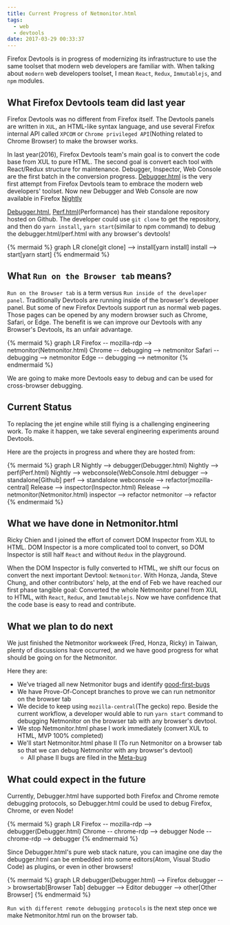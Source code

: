 ```yaml
---
title: Current Progress of Netmonitor.html
tags:
  - web
  - devtools
date: 2017-03-29 00:33:37
---
```


Firefox Devtools is in progress of modernizing its infrastructure to use the same toolset that modern web developers are familiar with. When talking about `modern` web developers toolset, I mean `React`, `Redux`, `Immutablejs`, and `npm` modules.

## What Firefox Devtools team did last year

Firefox Devtools was no different from Firefox itself. The Devtools panels are written in `XUL`, an HTML-like syntax language, and use several Firefox internal API called `XPCOM` or `Chrome privileged API`(Nothing related to Chrome Browser) to make the browser works.

In last year(2016), Firefox Devtools team's main goal is to convert the code base from XUL to pure HTML. The second goal is convert each tool with React/Redux structure for maintenance. Debugger, Inspector, Web Console are the first batch in the conversion progress.
[Debugger.html](https://hacks.mozilla.org/2016/09/introducing-debugger-html/) is the very first attempt from Firefox Devtools team to embrace the modern web developers' toolset. Now new Debugger and Web Console are now available in Firefox [Nightly](https://www.mozilla.org/en-US/firefox/channel/desktop/)

[Debugger.html](https://github.com/devtools-html/debugger.html), [Perf.html]()(Performance) has their standalone repository hosted on Github. The developer could use `git clone` to get the repository, and then do `yarn install`, `yarn start`(similar to npm command) to debug the debugger.html/perf.html with any browser's devtools! 

{% mermaid %}
graph LR
clone[git clone] --> install[yarn install]
install --> start[yarn start]
{% endmermaid %}

## What `Run on the Browser tab` means?

`Run on the Browser tab` is a term versus `Run inside of the developer panel`. Traditionally Devtools are running inside of the browser's developer panel. But some of new Firefox Devtools support run as normal web pages. Those pages can be opened by any modern browser such as Chrome, Safari, or Edge. The benefit is we can improve our Devtools with any Browser's Devtools, its an unfair advantage.

{% mermaid %}
graph LR
Firefox -- mozilla-rdp --> netmonitor(Netmonitor.html)
Chrome -- debugging --> netmonitor
Safari -- debugging --> netmonitor
Edge -- debugging --> netmonitor
{% endmermaid %}

We are going to make more Devtools easy to debug and can be used for cross-browser debugging.

## Current Status

To replacing the jet engine while still flying is a challenging engineering work. To make it happen, we take several engineering experiments around Devtools.

Here are the projects in progress and where they are hosted from:

{% mermaid %}
graph LR
Nightly --> debugger(Debugger.html)
Nightly --> perf(Perf.html)
Nightly --> webconsole(WebConsole.html
debugger --> standalone[Github]
perf --> standalone
webconsole --> refactor[mozilla-central]
Release --> inspector(Inspector.html)
Release --> netmonitor(Netmonitor.html)
inspector --> refactor
netmonitor --> refactor
{% endmermaid %}

## What we have done in Netmonitor.html

Ricky Chien and I joined the effort of convert DOM Inspector from XUL to HTML. DOM Inspector is a more complicated tool to convert, so DOM Inspector is still half `React` and without `Redux` in the playground.

When the DOM Inspector is fully converted to HTML, we shift our focus on convert the next important Devtool: `Netmonitor`. With Honza, Janda, Steve Chung, and other contributors' help, at the end of Feb we have reached our first phase tangible goal: Converted the whole Netmonitor panel from XUL to HTML, with `React`, `Redux`, and `Immutablejs`. Now we have confidence that the code base is easy to read and contribute.

## What we plan to do next

We just finished the Netmonitor workweek (Fred, Honza, Ricky) in Taiwan, plenty of discussions have occurred, and we have good progress for what should be going on for the Netmonitor.

Here they are:

* We’ve triaged all new Netmonitor bugs and identify [good-first-bugs](http://firefox-dev.tools/?easy&tool=network)
* We have Prove-Of-Concept branches to prove we can run netmonitor on the browser tab
* We decide to keep using `mozilla-central`(The gecko) repo. Beside the current workflow, a developer would able to run `yarn start` command to debugging Netmonitor on the browser tab with any browser's devtool.
* We stop Netmonitor.html phase I work immediately (convert XUL to HTML, MVP 100% completed)
* We'll start Netmonitor.html phase II (To run Netmonitor on a browser tab so that we can debug Netmonitor with any browser's devtool)
  * All phase II bugs are filed in the [Meta-bug](https://bugzilla.mozilla.org/show_bug.cgi?id=1348737)

## What could expect in the future

Currently, Debugger.html have supported both Firefox and Chrome remote debugging protocols, so Debugger.html could be used to debug Firefox, Chrome, or even Node!

{% mermaid %}
graph LR
Firefox -- mozilla-rdp --> debugger(Debugger.html)
Chrome -- chrome-rdp --> debugger
Node -- chrome-rdp --> debugger
{% endmermaid %}

Since Debugger.html's pure web stack nature, you can imagine one day the debugger.html can be embedded into some editors(Atom, Visual Studio Code) as plugins, or even in other browsers!

{% mermaid %}
graph LR
debugger(Debugger.html) --> Firefox
debugger --> browsertab[Browser Tab]
debugger --> Editor
debugger --> other[Other Browser]
{% endmermaid %}

`Run with different remote debugging protocols` is the next step once we make Netmonitor.html run on the browser tab.
